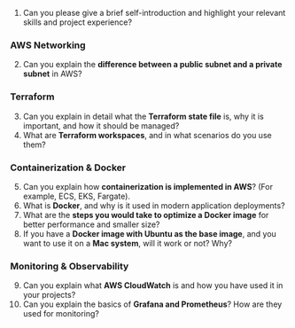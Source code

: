 1. Can you please give a brief self-introduction and highlight your relevant skills and project experience?


### **AWS Networking**

2. Can you explain the **difference between a public subnet and a private subnet** in AWS?

### **Terraform**

3. Can you explain in detail what the **Terraform state file** is, why it is important, and how it should be managed?
4. What are **Terraform workspaces**, and in what scenarios do you use them?


### **Containerization & Docker**

5. Can you explain how **containerization is implemented in AWS**? (For example, ECS, EKS, Fargate).
6. What is **Docker**, and why is it used in modern application deployments?
7. What are the **steps you would take to optimize a Docker image** for better performance and smaller size?
8. If you have a **Docker image with Ubuntu as the base image**, and you want to use it on a **Mac system**, will it work or not? Why?


### **Monitoring & Observability**

9. Can you explain what **AWS CloudWatch** is and how you have used it in your projects?
10. Can you explain the basics of **Grafana and Prometheus**? How are they used for monitoring?
